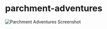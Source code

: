 # parchment-adventures

![Parchment Adventures Screenshot](https://drive.google.com/file/d/1Ee6PuMLfR06XNkAYRd6to2LhmSVQ2fVg/preview)
